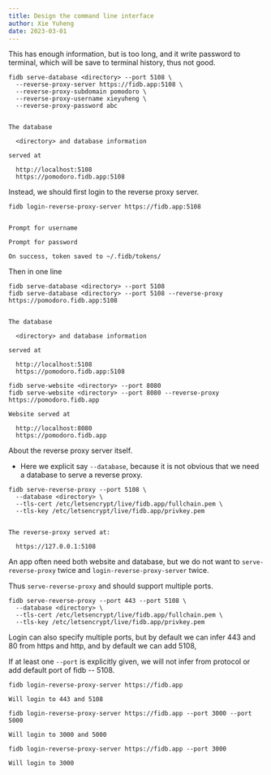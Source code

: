 ```yaml
---
title: Design the command line interface
author: Xie Yuheng
date: 2023-03-01
---
```


This has enough information, but is too long,
and it write password to terminal,
which will be save to terminal history,
thus not good.

```
fidb serve-database <directory> --port 5108 \
  --reverse-proxy-server https://fidb.app:5108 \
  --reverse-proxy-subdomain pomodoro \
  --reverse-proxy-username xieyuheng \
  --reverse-proxy-password abc


The database

  <directory> and database information

served at

  http://localhost:5108
  https://pomodoro.fidb.app:5108
```

Instead, we should first login to the reverse proxy server.

```
fidb login-reverse-proxy-server https://fidb.app:5108


Prompt for username

Prompt for password

On success, token saved to ~/.fidb/tokens/
```

Then in one line

```
fidb serve-database <directory> --port 5108
fidb serve-database <directory> --port 5108 --reverse-proxy https://pomodoro.fidb.app:5108


The database

  <directory> and database information

served at

  http://localhost:5108
  https://pomodoro.fidb.app:5108
```

```
fidb serve-website <directory> --port 8080
fidb serve-website <directory> --port 8080 --reverse-proxy https://pomodoro.fidb.app

Website served at

  http://localhost:8080
  https://pomodoro.fidb.app
```

About the reverse proxy server itself.

- Here we explicit say `--database`,
  because it is not obvious that
  we need a database to serve a reverse proxy.

```
fidb serve-reverse-proxy --port 5108 \
  --database <directory> \
  --tls-cert /etc/letsencrypt/live/fidb.app/fullchain.pem \
  --tls-key /etc/letsencrypt/live/fidb.app/privkey.pem


The reverse-proxy served at:

  https://127.0.0.1:5108
```

An app often need both website and database,
but we do not want to `serve-reverse-proxy` twice
and `login-reverse-proxy-server` twice.

Thus `serve-reverse-proxy` and should support multiple ports.

```
fidb serve-reverse-proxy --port 443 --port 5108 \
  --database <directory> \
  --tls-cert /etc/letsencrypt/live/fidb.app/fullchain.pem \
  --tls-key /etc/letsencrypt/live/fidb.app/privkey.pem
```

Login can also specify multiple ports,
but by default we can infer 443 and 80 from https and http,
and by default we can add 5108,

If at least one `--port` is explicitly given,
we will not infer from protocol or add default port of fidb -- 5108.

```
fidb login-reverse-proxy-server https://fidb.app

Will login to 443 and 5108
```

```
fidb login-reverse-proxy-server https://fidb.app --port 3000 --port 5000

Will login to 3000 and 5000
```

```
fidb login-reverse-proxy-server https://fidb.app --port 3000

Will login to 3000
```
